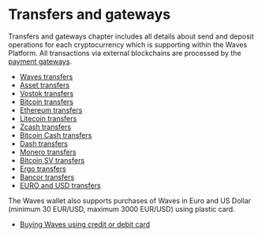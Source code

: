 # Transfers and gateways

Transfers and gateways chapter includes all details about send and deposit operations for each cryptocurrency which is supporting within the Waves Platform. All transactions via external blockchains are processed by the [payment gateways](/waves-client/frequently-asked-questions-faq/transfers-and-gateways/payment-gateway.md).

* [Waves transfers](transfers-and-gateways/waves-transfers.md)
* [Asset transfers](transfers-and-gateways/asset-transfers.md)
* [Vostok transfers](transfers-and-gateways/vostok-transfers.md)
* [Bitcoin transfers](transfers-and-gateways/bitcoin-transfers.md)
* [Ethereum transfers](transfers-and-gateways/ethereum-transfers.md)
* [Litecoin transfers](transfers-and-gateways/litecoin-transfers.md)
* [Zcash transfers](transfers-and-gateways/zcash-transfers.md)
* [Bitcoin Cash transfers](transfers-and-gateways/bitcoin-cash-transfers.md)
* [Dash transfers](transfers-and-gateways/dash-transfers.md)
* [Monero transfers](transfers-and-gateways/monero-transfers.md)
* [Bitcoin SV transfers](transfers-and-gateways/bitcoin-sv-transfers.md)
* [Ergo transfers](transfers-and-gateways/ergo-transfers.md)
* [Bancor transfers](transfers-and-gateways/bancor-transfers.md)
* [EURO and USD transfers](transfers-and-gateways/eur-usd-transfers.md)

The Waves wallet also supports purchases of Waves in Euro and US Dollar \(minimum 30 EUR/USD, maximum 3000 EUR/USD\) using plastic card.

* [Buying Waves using credit or debit card](transfers-and-gateways/buying-waves-using-card.md)
